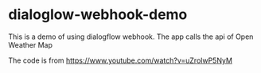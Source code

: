 # dialoglow-webhook-demo
This is a demo of using dialogflow webhook. The app calls the api of Open Weather Map

The code is from https://www.youtube.com/watch?v=uZrolwP5NyM
